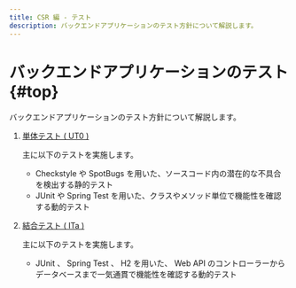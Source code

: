 ```yaml
---
title: CSR 編 - テスト
description: バックエンドアプリケーションのテスト方針について解説します。
---
```


# バックエンドアプリケーションのテスト {#top}

バックエンドアプリケーションのテスト方針について解説します。

1. [単体テスト ( UT0 )](unit-test.md)

    主に以下のテストを実施します。

    - Checkstyle や SpotBugs を用いた、ソースコード内の潜在的な不具合を検出する静的テスト
    - JUnit や Spring Test を用いた、クラスやメソッド単位で機能性を確認する動的テスト

1. [結合テスト ( ITa )](integration-test.md)

    主に以下のテストを実施します。

    - JUnit 、 Spring Test 、 H2 を用いた、 Web API のコントローラーからデータベースまで一気通貫で機能性を確認する動的テスト
